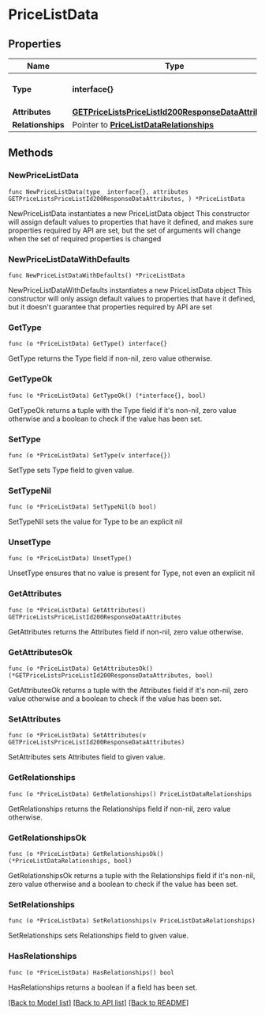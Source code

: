 # PriceListData

## Properties

Name | Type | Description | Notes
------------ | ------------- | ------------- | -------------
**Type** | **interface{}** | The resource&#39;s type | 
**Attributes** | [**GETPriceListsPriceListId200ResponseDataAttributes**](GETPriceListsPriceListId200ResponseDataAttributes.md) |  | 
**Relationships** | Pointer to [**PriceListDataRelationships**](PriceListDataRelationships.md) |  | [optional] 

## Methods

### NewPriceListData

`func NewPriceListData(type_ interface{}, attributes GETPriceListsPriceListId200ResponseDataAttributes, ) *PriceListData`

NewPriceListData instantiates a new PriceListData object
This constructor will assign default values to properties that have it defined,
and makes sure properties required by API are set, but the set of arguments
will change when the set of required properties is changed

### NewPriceListDataWithDefaults

`func NewPriceListDataWithDefaults() *PriceListData`

NewPriceListDataWithDefaults instantiates a new PriceListData object
This constructor will only assign default values to properties that have it defined,
but it doesn't guarantee that properties required by API are set

### GetType

`func (o *PriceListData) GetType() interface{}`

GetType returns the Type field if non-nil, zero value otherwise.

### GetTypeOk

`func (o *PriceListData) GetTypeOk() (*interface{}, bool)`

GetTypeOk returns a tuple with the Type field if it's non-nil, zero value otherwise
and a boolean to check if the value has been set.

### SetType

`func (o *PriceListData) SetType(v interface{})`

SetType sets Type field to given value.


### SetTypeNil

`func (o *PriceListData) SetTypeNil(b bool)`

 SetTypeNil sets the value for Type to be an explicit nil

### UnsetType
`func (o *PriceListData) UnsetType()`

UnsetType ensures that no value is present for Type, not even an explicit nil
### GetAttributes

`func (o *PriceListData) GetAttributes() GETPriceListsPriceListId200ResponseDataAttributes`

GetAttributes returns the Attributes field if non-nil, zero value otherwise.

### GetAttributesOk

`func (o *PriceListData) GetAttributesOk() (*GETPriceListsPriceListId200ResponseDataAttributes, bool)`

GetAttributesOk returns a tuple with the Attributes field if it's non-nil, zero value otherwise
and a boolean to check if the value has been set.

### SetAttributes

`func (o *PriceListData) SetAttributes(v GETPriceListsPriceListId200ResponseDataAttributes)`

SetAttributes sets Attributes field to given value.


### GetRelationships

`func (o *PriceListData) GetRelationships() PriceListDataRelationships`

GetRelationships returns the Relationships field if non-nil, zero value otherwise.

### GetRelationshipsOk

`func (o *PriceListData) GetRelationshipsOk() (*PriceListDataRelationships, bool)`

GetRelationshipsOk returns a tuple with the Relationships field if it's non-nil, zero value otherwise
and a boolean to check if the value has been set.

### SetRelationships

`func (o *PriceListData) SetRelationships(v PriceListDataRelationships)`

SetRelationships sets Relationships field to given value.

### HasRelationships

`func (o *PriceListData) HasRelationships() bool`

HasRelationships returns a boolean if a field has been set.


[[Back to Model list]](../README.md#documentation-for-models) [[Back to API list]](../README.md#documentation-for-api-endpoints) [[Back to README]](../README.md)


